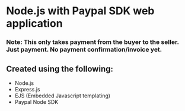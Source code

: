 # Node.js with Paypal SDK web application
### Note: This only takes payment from the buyer to the seller. Just payment. No payment confirmation/invoice yet.
## Created using the following:
- Node.js
- Express.js
- EJS (Embedded Javascript templating)
- Paypal Node SDK
